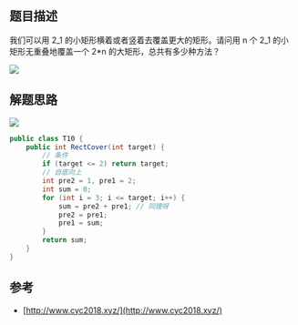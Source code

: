 ## 题目描述

我们可以用 2_1 的小矩形横着或者竖着去覆盖更大的矩形。请问用 n 个 2_1 的小矩形无重叠地覆盖一个 2\*n 的大矩形，总共有多少种方法？

![](https://cs-notes-1256109796.cos.ap-guangzhou.myqcloud.com/b903fda8-07d0-46a7-91a7-e803892895cf.gif#alt=)

## 解题思路

![](https://cs-notes-1256109796.cos.ap-guangzhou.myqcloud.com/508c6e52-9f93-44ed-b6b9-e69050e14807.jpg#alt=)

```java
public class T10 {
    public int RectCover(int target) {
        // 条件
        if (target <= 2) return target;
      	// 自底向上
        int pre2 = 1, pre1 = 2;
        int sum = 0;
        for (int i = 3; i <= target; i++) {
            sum = pre2 + pre1; // 同理呀
            pre2 = pre1;
            pre1 = sum;
        }
        return sum;
    }
}
```

## 参考

- [http://www.cyc2018.xyz/](http://www.cyc2018.xyz/)
